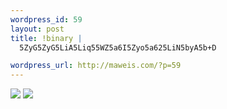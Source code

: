 ```yaml
--- 
wordpress_id: 59
layout: post
title: !binary |
  5ZyG5ZyG5LiA5Liq55WZ5a6I5Zyo5a625LiN5byA5b+D

wordpress_url: http://maweis.com/?p=59
---
```

<img src="http://maweis.com/m/dog/y05.jpg" />
<img src="http://maweis.com/m/dog/y06.jpg" />

